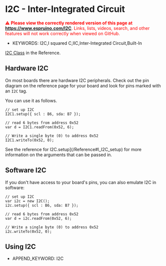 <!--- Copyright (c) 2013 Gordon Williams, Pur3 Ltd. See the file LICENSE for copying permission. -->
I2C - Inter-Integrated Circuit
==============================

<span style="color:red">:warning: **Please view the correctly rendered version of this page at https://www.espruino.com/I2C**. Links, lists, videos, search, and other features will not work correctly when viewed on GitHub.</span>

* KEYWORDS: I2C,I squared C,IIC,Inter-Integrated Circuit,Built-In

[I2C Class](/Reference#I2C) in the Reference.

Hardware I2C
------------

On most boards there are hardware I2C peripherals. Check out the
pin diagram on the reference page for your board and look for
pins marked with an `I2C` tag.

You can use it as follows.

```
// set up I2C
I2C1.setup({ scl : B6, sda: B7 });

// read 6 bytes from address 0x52
var d = I2C1.readFrom(0x52, 6);

// Write a single byte (0) to address 0x52
I2C1.writeTo(0x52, 0);
```

See the reference for I2C.setup](/Reference#l_I2C_setup) for more information on
the arguments that can be passed in.

Software I2C
------------

If you don't have access to your board's pins, you can also emulate
I2C in software:

```
// set up I2C
var i2c = new I2C();
i2c.setup({ scl : B6, sda: B7 });

// read 6 bytes from address 0x52
var d = i2c.readFrom(0x52, 6);

// Write a single byte (0) to address 0x52
i2c.writeTo(0x52, 0);
```


Using I2C
---------------

* APPEND_KEYWORD: I2C
